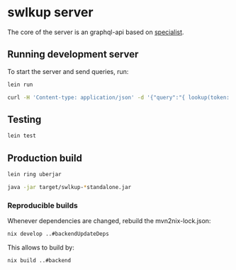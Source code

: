 # swlkup server

The core of the server is an graphql-api based on [specialist](https://github.com/ajk/specialist-server).

## Running development server

To start the server and send queries, run:

```bash
lein run

curl -H 'Content-type: application/json' -d '{"query":"{ lookup(token: \"T0p53cret\"){ ngo{name} supervisors {name_full} } }"}' http://localhost:4000/graphql
```

## Testing

```bash
lein test
```

## Production build

```bash
lein ring uberjar

java -jar target/swlkup-*standalone.jar
```

### Reproducible builds

Whenever dependencies are changed, rebuild the mvn2nix-lock.json:

```bash
nix develop ..#backendUpdateDeps
```

This allows to build by:

```bash
nix build ..#backend
```
